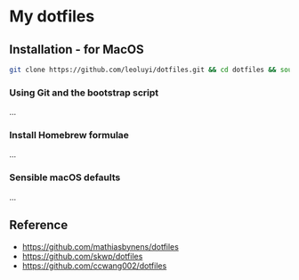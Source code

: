 # My dotfiles

## Installation - for MacOS

```bash
git clone https://github.com/leoluyi/dotfiles.git && cd dotfiles && source bootstrap.sh
```

### Using Git and the bootstrap script

...

### Install Homebrew formulae

...

### Sensible macOS defaults

...

## Reference

- https://github.com/mathiasbynens/dotfiles
- https://github.com/skwp/dotfiles
- https://github.com/ccwang002/dotfiles
